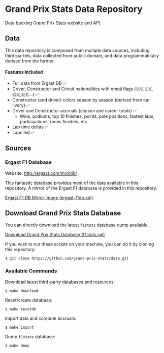 # Grand Prix Stats Data Repository
Data backing Grand Prix Stats website and API.

## Data

This data repository is composed from multiple data sources, including third-parties, 
data collected from public domain, and data programmatically derived from the former.

#### Features Included
- Full data from Ergast DB ✅
- Driver, Constructor and Circuit nationalities with emoji flags (🇺🇸,🇪🇸,🇬🇧,🇩🇪...) ✅
- Constructor (and driver) colors season by season (derived from car livery) ✅
- Driver and Constructor accruals (season and career totals) ✅
  - Wins, podiums, top 10 finishes, points, pole positions, fastest laps, participations, races finishes, etc
- Lap time deltas ✅
- Laps led ✅


## Sources

### Ergast F1 Database
Website: http://ergast.com/mrd/db/

This fantastic database provides most of the data
available in this repository. A mirror of the Ergast F1 database is provided in this repository.

[Ergast F1 DB Mirror Image (ergast-f1db.sql)](https://raw.githubusercontent.com/grand-prix-stats/data/master/mirror/ergast-f1db.sql)


## Download Grand Prix Stats Database
You can directly download the latest `f1stats` database dump available. 

[Download Grand Prix Stats Database (f1stats.sql)](https://raw.githubusercontent.com/grand-prix-stats/data/master/db/f1stats.sql)

If you wish to run these scripts on your machine, 
you can do it by cloning this repository:
```
$ git clone https://github.com/grand-prix-stats/data.git
```

### Available Commands

Download latest third-party databases and resources:
```
$ make download
```

Reset/create database:
```
$ make resetdb
```

Import data and compute accruals:
```
$ make import
```

Dump `f1stats` database:
```
$ make dump
```
